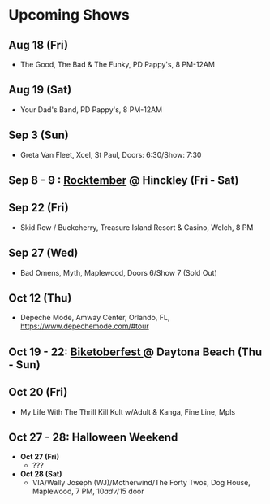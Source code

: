 # Upcoming Shows

## Aug 18 (Fri)
- The Good, The Bad & The Funky, PD Pappy's, 8 PM-12AM

## Aug 19 (Sat)
- Your Dad's Band, PD Pappy's, 8 PM-12AM

## Sep 3 (Sun)
- Greta Van Fleet, Xcel, St Paul, Doors: 6:30/Show: 7:30

## Sep 8 - 9 : [Rocktember](https://rocktember.net/) @ Hinckley (Fri - Sat)

## Sep 22 (Fri)
- Skid Row / Buckcherry, Treasure Island Resort & Casino, Welch, 8 PM

## Sep 27 (Wed)
- Bad Omens, Myth, Maplewood, Doors 6/Show 7 (Sold Out)

## Oct 12 (Thu)
- Depeche Mode, Amway Center, Orlando, FL, https://www.depechemode.com/#tour

## Oct 19 - 22: [Biketoberfest ](https://www.daytonabeach.com/biketoberfest/) @ Daytona Beach (Thu - Sun)

## Oct 20 (Fri)
- My Life With The Thrill Kill Kult w/Adult & Kanga, Fine Line, Mpls

## Oct 27 - 28: Halloween Weekend
- __Oct 27 (Fri)__
  - ???
- __Oct 28 (Sat)__
  - VIA/Wally Joseph (WJ)/Motherwind/The Forty Twos, Dog House, Maplewood, 7 PM, $10 adv/$15 door

